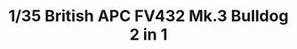 ---
layout: product
title: "1/35  British APC FV432 Mk.3 Bulldog   2 in 1"
price: "5800" 
desc: "Maketa"
img_path: "/assets/img/TAKO2067.webp"
brand: "N/A"
available: false
special_offer: false
new: false
soon: false
cat: "010000"
subcat: "010200"
subsubcat: "0N/A"
sifra: "TAKO2067"
popular: false
---